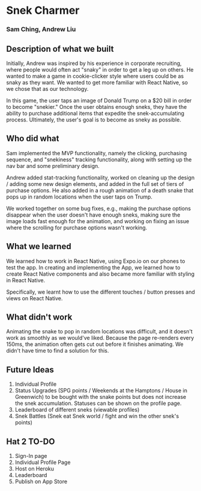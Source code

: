 # Snek Charmer
### Sam Ching, Andrew Liu

## Description of what we built
Initially, Andrew was inspired by his experience in corporate recruiting, where people would often act "snaky" in order to get a leg up on others. He wanted to make a game in cookie-clicker style where users could be as snaky as they want. We wanted to get more familiar with React Native, so we chose that as our technology.

In this game, the user taps an image of Donald Trump on a $20 bill in order to become "snekier." Once the user obtains enough sneks, they have the ability to purchase additional items that expedite the snek-accumulating process. Ultimately, the user's goal is to become as sneky as possible.

## Who did what
Sam implemented the MVP functionality, namely the clicking, purchasing sequence, and "snekiness" tracking functionality, along with setting up the nav bar and some preliminary design.

Andrew added stat-tracking functionality, worked on cleaning up the design / adding some new design elements, and added in the full set of tiers of purchase options. He also added in a rough animation of a death snake that pops up in random locations when the user taps on Trump.

We worked together on some bug fixes, e.g., making the purchase options disappear when the user doesn't have enough sneks, making sure the image loads fast enough for the animation, and working on fixing an issue where the scrolling for purchase options wasn't working.

## What we learned
We learned how to work in React Native, using Expo.io on our phones to test the app. In creating and implementing the App, we learned how to create React Native components and also became more familiar with styling in React Native.

Specifically, we learnt how to use the different touches / button presses and views on React Native.

## What didn't work
Animating the snake to pop in random locations was difficult, and it doesn't work as smoothly as we would've liked. Because the page re-renders every 150ms, the animation often gets cut out before it finishes animating. We didn't have time to find a solution for this.

## Future Ideas

1. Individual Profile
2. Status Upgrades (SPG points / Weekends at the Hamptons / House in Greenwich) to be bought with the snake points but does not increase the snek accumulation. Statuses can be shown on the profile page.
3. Leaderboard of different sneks (viewable profiles)
4. Snek Battles (Snek eat Snek world / fight and win the other snek's points)


## Hat 2 TO-DO

1. Sign-In page
2. Individual Profile Page
3. Host on Heroku
4. Leaderboard
5. Publish on App Store
